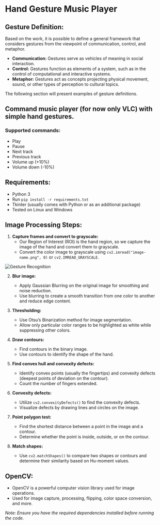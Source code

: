 # Hand Gesture Music Player

## Gesture Definition:
Based on the work, it is possible to define a general framework that considers gestures from the viewpoint of communication, control, and metaphor. 

- **Communication:** Gestures serve as vehicles of meaning in social interaction.
- **Control:** Gestures function as elements of a system, such as in the control of computational and interactive systems.
- **Metaphor:** Gestures act as concepts projecting physical movement, sound, or other types of perception to cultural topics.

The following section will present examples of gesture definitions.

## Command music player (for now only VLC) with simple hand gestures.

### Supported commands:
- Play
- Pause
- Next track
- Previous track
- Volume up (+10%)
- Volume down (-10%)

## Requirements:
- Python 3
- Run `pip install -r requirements.txt`
- Tkinter (usually comes with Python or as an additional package)
- Tested on Linux and Windows

## Image Processing Steps:

1. **Capture frames and convert to grayscale:**
   - Our Region of Interest (ROI) is the hand region, so we capture the image of the hand and convert them to grayscale.
   - Convert the color image to grayscale using `cv2.imread("image-name.png", 0)` or `cv2.IMREAD_GRAYSCALE`.
     
![Gesture Recognition](https://example.com/gesture-recognition.png)

2. **Blur image:**
   - Apply Gaussian Blurring on the original image for smoothing and noise reduction.
   - Use blurring to create a smooth transition from one color to another and reduce edge content.

3. **Thresholding:**
   - Use Otsu’s Binarization method for image segmentation.
   - Allow only particular color ranges to be highlighted as white while suppressing other colors.

4. **Draw contours:**
   - Find contours in the binary image.
   - Use contours to identify the shape of the hand.

5. **Find convex hull and convexity defects:**
   - Identify convex points (usually the fingertips) and convexity defects (deepest points of deviation on the contour).
   - Count the number of fingers extended.

6. **Convexity defects:**
   - Utilize `cv2.convexityDefects()` to find the convexity defects.
   - Visualize defects by drawing lines and circles on the image.

7. **Point polygon test:**
   - Find the shortest distance between a point in the image and a contour.
   - Determine whether the point is inside, outside, or on the contour.

8. **Match shapes:**
   - Use `cv2.matchShapes()` to compare two shapes or contours and determine their similarity based on Hu-moment values.

## OpenCV:
- OpenCV is a powerful computer vision library used for image operations.
- Used for image capture, processing, flipping, color space conversion, and more.

*Note: Ensure you have the required dependencies installed before running the code.*

